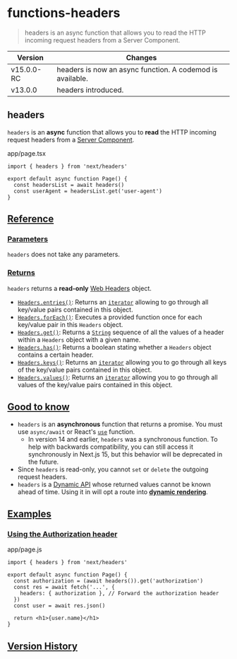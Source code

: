 # functions-headers

> headers is an async function that allows you to read the HTTP incoming request headers from a Server Component.

| Version    | Changes                                                   |
| ---------- | --------------------------------------------------------- |
| v15.0.0-RC | headers is now an async function. A codemod is available. |
| v13.0.0    | headers introduced.                                       |

## headers

`headers` is an **async** function that allows you to **read** the HTTP incoming request headers from a [Server Component](/docs/app/getting-started/server-and-client-components).

app/page.tsx

    import { headers } from 'next/headers'
     
    export default async function Page() {
      const headersList = await headers()
      const userAgent = headersList.get('user-agent')
    }

## [Reference](#reference)

### [Parameters](#parameters)

`headers` does not take any parameters.

### [Returns](#returns)

`headers` returns a **read-only** [Web Headers](https://developer.mozilla.org/docs/Web/API/Headers) object.

*   [`Headers.entries()`](https://developer.mozilla.org/docs/Web/API/Headers/entries): Returns an [`iterator`](https://developer.mozilla.org/docs/Web/JavaScript/Reference/Iteration_protocols) allowing to go through all key/value pairs contained in this object.
*   [`Headers.forEach()`](https://developer.mozilla.org/docs/Web/API/Headers/forEach): Executes a provided function once for each key/value pair in this `Headers` object.
*   [`Headers.get()`](https://developer.mozilla.org/docs/Web/API/Headers/get): Returns a [`String`](https://developer.mozilla.org/docs/Web/JavaScript/Reference/Global_Objects/String) sequence of all the values of a header within a `Headers` object with a given name.
*   [`Headers.has()`](https://developer.mozilla.org/docs/Web/API/Headers/has): Returns a boolean stating whether a `Headers` object contains a certain header.
*   [`Headers.keys()`](https://developer.mozilla.org/docs/Web/API/Headers/keys): Returns an [`iterator`](https://developer.mozilla.org/docs/Web/JavaScript/Reference/Iteration_protocols) allowing you to go through all keys of the key/value pairs contained in this object.
*   [`Headers.values()`](https://developer.mozilla.org/docs/Web/API/Headers/values): Returns an [`iterator`](https://developer.mozilla.org/docs/Web/JavaScript/Reference/Iteration_protocols) allowing you to go through all values of the key/value pairs contained in this object.

## [Good to know](#good-to-know)

*   `headers` is an **asynchronous** function that returns a promise. You must use `async/await` or React's [`use`](https://react.dev/reference/react/use) function.
    *   In version 14 and earlier, `headers` was a synchronous function. To help with backwards compatibility, you can still access it synchronously in Next.js 15, but this behavior will be deprecated in the future.
*   Since `headers` is read-only, you cannot `set` or `delete` the outgoing request headers.
*   `headers` is a [Dynamic API](about:/docs/app/getting-started/partial-prerendering#dynamic-rendering#dynamic-apis) whose returned values cannot be known ahead of time. Using it in will opt a route into **[dynamic rendering](about:/docs/app/getting-started/partial-prerendering#dynamic-rendering)**.

## [Examples](#examples)

### [Using the Authorization header](#using-the-authorization-header)

app/page.js

    import { headers } from 'next/headers'
     
    export default async function Page() {
      const authorization = (await headers()).get('authorization')
      const res = await fetch('...', {
        headers: { authorization }, // Forward the authorization header
      })
      const user = await res.json()
     
      return <h1>{user.name}</h1>
    }

## [Version History](#version-history)
